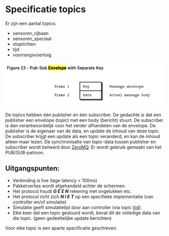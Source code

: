 ﻿# Specificatie topics

Er zijn een aantal topics:
- sensoren_rijbaan
- sensoren_speciaal
- stoplichten
- tijd
- voorrangsvoertuig

![Envelope](../assets/zeromq/envelope.png)

De topics hebben één publisher en één subscriber. De gedachte is dat een publisher een envelope (topic) met een body (bericht) stuurt. De subscriber is dan verantwoordelijk voor het verder afhandelen van de envelope. De publisher is de eigenaar van de data, en update de inhoud van deze topic.
De subscriber krijgt een update als een topic veranderd, en kan de inhoud alleen maar lezen.
De synchronisatie van topic-data tussen publisher en subscriber wordt beheerd door [ZeroMQ](../zeromq/README.md).
Er wordt gebruik gemaakt van het PUB/SUB-patroon.

## Uitgangspunten: 
- Verbinding is live (lage latency < 100ms)
- Pakketverlies wordt afgehandeld achter de schermen.
- Het protocol houdt ***G E E N*** rekening met ongelukken etc.
- Het protocol richt zich ***N I E T*** op een specifieke implementatie (van controller en/of simulatie)
- Simulatie geeft simulatietijd door aan controller (via topic [tijd](./tijd/README.md)).
- Elke keer dat een topic gestuurd wordt, bevat dit de volledige data van die topic. (geen gedeeltelijke update berichten)

Voor elke topic is een aparte specificatie geschreven.